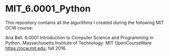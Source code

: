 # MIT_6.0001_Python
This repository contains all the algorithms I created during the following MIT OCW course: 

Ana Bell. 6.0001 Introduction to Computer Science and Programming in Python. Massachusetts Institute of Technology: MIT OpenCourseWare <https://ocw.mit.edu>, fall 2016.

